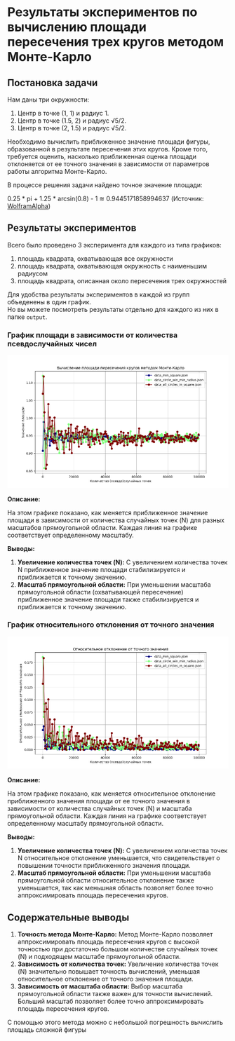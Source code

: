 # Результаты экспериментов по вычислению площади пересечения трех кругов методом Монте-Карло

## Постановка задачи

Нам даны три окружности:

1. Центр в точке (1, 1) и радиус 1.
2. Центр в точке (1.5, 2) и радиус √5/2.
3. Центр в точке (2, 1.5) и радиус √5/2.

Необходимо вычислить приближенное значение площади фигуры, образованной в результате пересечения этих кругов. 
Кроме того, требуется оценить, насколько приближенная оценка площади отклоняется от ее точного значения в зависимости от параметров работы алгоритма Монте-Карло.

В процессе решения задачи найдено точное значение площади:

0.25 * pi + 1.25 * arcsin(0.8) - 1 ≋ 0.9445171858994637 (Источник: [WolframAlpha](https://www.wolframalpha.com/input?i=0.25+*+pi+%2B+1.25+*+arcsin%280.8%29+-+1))

## Результаты экспериментов

Всего было проведено 3 эксперимента для каждого из типа графиков: <br>
1) площадь квадрата, охватывающая все окружности <br>
2) площадь квадрата, охватывающая окружность с наименьшим радиусом <br>
3) площадь квадрата, описанная около пересечения трех окружностей <br>

Для удобства результаты экспериментов в каждой из групп объеденены в один график. <br>
Но вы можете посмотреть результаты отдельно для каждого из них в папке `output`. <br>

### График площади в зависимости от количества псевдослучайных чисел

![Площадь в зависимости от количества точек](output/measurements-combined.png)

**Описание:**

На этом графике показано, как меняется приближенное значение площади в зависимости от количества случайных точек (N) для разных масштабов прямоугольной области. Каждая линия на графике соответствует определенному масштабу.

**Выводы:**

1. **Увеличение количества точек (N):** С увеличением количества точек N приближенное значение площади стабилизируется и приближается к точному значению.
2. **Масштаб прямоугольной области:** При уменьшении масштаба прямоугольной области (охватывающей пересечение) приближенное значение площади также стабилизируется и приближается к точному значению.

### График относительного отклонения от точного значения

![Относительное отклонение](output/deviations-combined.png)

**Описание:**

На этом графике показано, как меняется относительное отклонение приближенного значения площади от ее точного значения в зависимости от количества случайных точек (N) и масштаба прямоугольной области. Каждая линия на графике соответствует определенному масштабу прямоугольной области.

**Выводы:**

1. **Увеличение количества точек (N):** С увеличением количества точек N относительное отклонение уменьшается, что свидетельствует о повышении точности приближенного значения площади.
2. **Масштаб прямоугольной области:** При уменьшении масштаба прямоугольной области относительное отклонение также уменьшается, так как меньшная область позволяет более точно аппроксимировать площадь пересечения кругов.

## Содержательные выводы

1. **Точность метода Монте-Карло:** Метод Монте-Карло позволяет аппроксимировать площадь пересечения кругов с высокой точностью при достаточно большом количестве случайных точек (N) и подходящем масштабе прямоугольной области.
2. **Зависимость от количества точек:** Увеличение количества точек (N) значительно повышает точность вычислений, уменьшая относительное отклонение от точного значения площади.
3. **Зависимость от масштаба области:** Выбор масштаба прямоугольной области также важен для точности вычислений. Больший масштаб позволяет более точно аппроксимировать площадь пересечения кругов.

С помощью этого метода можно с небольшой погрешность вычислить площадь сложной фигуры